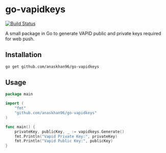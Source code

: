 # go-vapidkeys
[![Build Status](https://travis-ci.org/anaskhan96/go-vapidkeys.svg?branch=master)](https://travis-ci.org/anaskhan96/go-vapidkeys)

A small package in Go to generate VAPID public and private keys required for web push.

## Installation

```bash
go get github.com/anaskhan96/go-vapidkeys
```

## Usage

```go
package main

import (
	"fmt"
	"github.com/anaskhan96/go-vapidkeys"
)

func main() {
	privateKey, publicKey, _ := vapidkeys.Generate()
	fmt.Println("Vapid Private Key:", privateKey)
	fmt.Println("Vapid Public Key:", publicKey)
}

```
